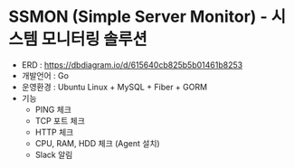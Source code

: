 # SSMON (Simple Server Monitor) - 시스템 모니터링 솔루션

* ERD : https://dbdiagram.io/d/615640cb825b5b01461b8253
* 개발언어 : Go
* 운영환경 : Ubuntu Linux + MySQL + Fiber + GORM
* 기능
  * PING 체크
  * TCP 포트 체크
  * HTTP 체크
  * CPU, RAM, HDD 체크 (Agent 설치)
  * Slack 알림
